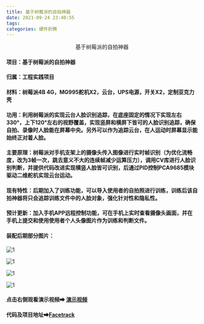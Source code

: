 ```yaml
---
title: 基于树莓派的自拍神器
date: 2021-09-24 23:40:55
tags:
categories: 硬件折腾
---
```


<center>基于树莓派的自拍神器</center>

#### 项目：基于树莓派的自拍神器

#### 归属：工程实践项目

#### 材料：树莓派4B 4G，MG995舵机X2，云台，UPS电源，开关X2，定制亚克力壳

#### 功用：利用树莓派的实现云台人脸识别追踪，在底座固定的情况下实现左右330°，上下120°左右的视野覆盖，实现竖屏和横屏下皆可的人脸识别追踪，确保自拍、录像时人脸能在屏幕中央。另外可以作为追踪云台，在人运动时屏幕显示能始终正对着人脸。

<!--more-->

#### 主要原理：树莓派对手机支架上的摄像头传入图像进行实时帧识别（为优化流畅度，改为3帧一次，跳去意义不大的连续帧减少运算压力），调用CV库进行人脸识别判断，并提供代码改进实现横竖人脸皆可识别，后通过PID控制PCA9685模块驱动二维舵机实现云台运动。

#### 现有特性：后期加入了训练功能，可以导入使用者的自拍照进行训练，训练后该自拍神器将只会追踪训练文件中的人脸对象，强化针对性和隐私性。

#### 预计更新：加入手机APP远程控制功能，可在手机上实时查看摄像头画面，并在手机上提交和使用使用者个人头像图片作为训练和判断文件。

#### 装配后期部分图片：

![1](/photo/hardware/facetrack1.jpg)

![1](/photo/hardware/facetrack2.jpg)

![1](/photo/hardware/facetrack3.jpg)

![1](/photo/hardware/facetrack4.jpg)

#### 点击右侧观看演示视频➡  [演示视频](http://facetrack.kuaiyunds.com/facetrack/test.mp4)

#### 代码及项目地址➡[Facetrack](https://github.com/sjtuming/facetrack)


